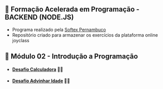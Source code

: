 ## 📗 Formação Acelerada em Programação - BACKEND (NODE.JS) 
- Programa realizado pela [Softex Pernambuco](https://softexpe.org.br/)
- Repositório criado para armazenar os exercícios da plataforma online joyclass
 ## 🚀 Módulo 02 - Introdução a Programação 
  - #### [Desafio Calculadora](https://github.com/devcodecampos/javascript-training-fap-joyclass/tree/main/modulo-02-intro-programacao/calculator) 📝🔗
  - #### [Desafio Advinhar Idade](https://github.com/devcodecampos/javascript-training-fap-joyclass/tree/main/modulo-02-intro-programacao/guess-age) 📝🔗